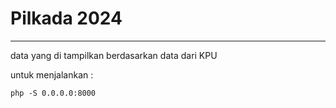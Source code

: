 # Pilkada 2024
---

data yang di tampilkan berdasarkan data dari KPU

untuk menjalankan : 
``` shell
php -S 0.0.0.0:8000
```

